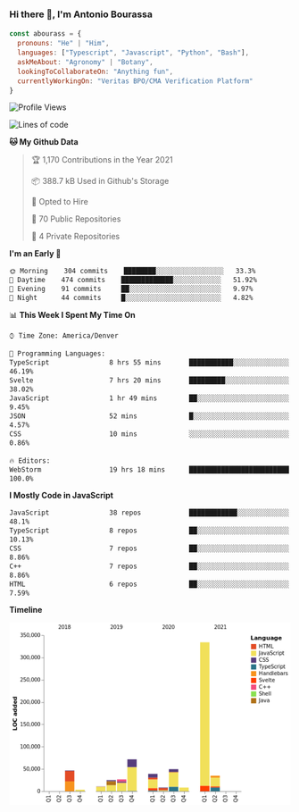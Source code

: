 ### Hi there 👋, I'm Antonio Bourassa

```javascript
const abourass = {
  pronouns: "He" | "Him",
  languages: ["Typescript", "Javascript", "Python", "Bash"],
  askMeAbout: "Agronomy" | "Botany",
  lookingToCollaborateOn: "Anything fun",
  currentlyWorkingOn: "Veritas BPO/CMA Verification Platform"
}
```

<!--START_SECTION:waka-->
![Profile Views](http://img.shields.io/badge/Profile%20Views-0-blue)

![Lines of code](https://img.shields.io/badge/From%20Hello%20World%20I%27ve%20Written-658570%20lines%20of%20code-blue)

**🐱 My Github Data** 

> 🏆 1,170 Contributions in the Year 2021
 > 
> 📦 388.7 kB Used in Github's Storage 
 > 
> 💼 Opted to Hire
 > 
> 📜 70 Public Repositories 
 > 
> 🔑 4 Private Repositories  
 > 
**I'm an Early 🐤** 

```text
🌞 Morning    304 commits    ████████░░░░░░░░░░░░░░░░░   33.3% 
🌆 Daytime    474 commits    █████████████░░░░░░░░░░░░   51.92% 
🌃 Evening    91 commits     ██░░░░░░░░░░░░░░░░░░░░░░░   9.97% 
🌙 Night      44 commits     █░░░░░░░░░░░░░░░░░░░░░░░░   4.82%

```


📊 **This Week I Spent My Time On** 

```text
⌚︎ Time Zone: America/Denver

💬 Programming Languages: 
TypeScript               8 hrs 55 mins       ███████████░░░░░░░░░░░░░░   46.19% 
Svelte                   7 hrs 20 mins       █████████░░░░░░░░░░░░░░░░   38.02% 
JavaScript               1 hr 49 mins        ██░░░░░░░░░░░░░░░░░░░░░░░   9.45% 
JSON                     52 mins             █░░░░░░░░░░░░░░░░░░░░░░░░   4.57% 
CSS                      10 mins             ░░░░░░░░░░░░░░░░░░░░░░░░░   0.86%

🔥 Editors: 
WebStorm                 19 hrs 18 mins      █████████████████████████   100.0%

```

**I Mostly Code in JavaScript** 

```text
JavaScript               38 repos            ████████████░░░░░░░░░░░░░   48.1% 
TypeScript               8 repos             ██░░░░░░░░░░░░░░░░░░░░░░░   10.13% 
CSS                      7 repos             ██░░░░░░░░░░░░░░░░░░░░░░░   8.86% 
C++                      7 repos             ██░░░░░░░░░░░░░░░░░░░░░░░   8.86% 
HTML                     6 repos             ██░░░░░░░░░░░░░░░░░░░░░░░   7.59%

```


**Timeline**

![Chart not found](https://raw.githubusercontent.com/Abourass/Abourass/master/charts/bar_graph.png) 


<!--END_SECTION:waka-->

<!--
**Abourass/Abourass** is a ✨ _special_ ✨ repository because its `README.md` (this file) appears on your GitHub profile.

Here are some ideas to get you started:

- 🔭 I’m currently working on ...
- 🌱 I’m currently learning ...
- 👯 I’m looking to collaborate on ...
- 🤔 I’m looking for help with ...
- 💬 Ask me about ...
- 📫 How to reach me: ...
- 😄 Pronouns: ...
- ⚡ Fun fact: ...
-->
